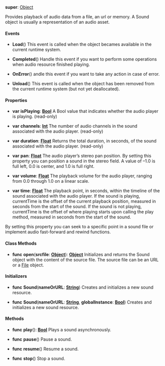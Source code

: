 **super**: [Object](Object.md)

Provides playback of audio data from a file, an url or memory. A Sound object is usually a representation of an audio asset.

#### Events

* **Load**()
This event is called when the object becames available in the current runtime system.

* **Completed**()
Handle this event if you want to perform some operations when audio resource finished playing.

* **OnError**()
andle this event if you want to take any action in case of error.

* **Unload**()
This event is called when the object has been removed from the current runtime system (but not yet deallocated).



#### Properties

* **var** **isPlaying**: **[Bool](../gravity/types.md)**
A Bool value that indicates whether the audio player is playing. \(read-only\)

* **var** **channels**: **[Int](../gravity/types.md)**
The number of audio channels in the sound associated with the audio player. \(read-only\)

* **var** **duration**: **[Float](../gravity/types.md)**
Returns the total duration, in seconds, of the sound associated with the audio player. \(read-only\)

* **var** **pan**: **[Float](../gravity/types.md)**
The audio player’s stereo pan position. By setting this property you can position a sound in the stereo field. A value of –1.0 is full left, 0.0 is center, and 1.0 is full right.

* **var** **volume**: **[Float](../gravity/types.md)**
The playback volume for the audio player, ranging from 0.0 through 1.0 on a linear scale.

* **var** **time**: **[Float](../gravity/types.md)**
The playback point, in seconds, within the timeline of the sound associated with the audio player. If the sound is playing, currentTime is the offset of the current playback position, measured in seconds from the start of the sound. If the sound is not playing, currentTime is the offset of where playing starts upon calling the play method, measured in seconds from the start of the sound.

By setting this property you can seek to a specific point in a sound file or implement audio fast-forward and rewind functions.



#### Class Methods

* **func** **open**(**srcfile**: <strong>[Object](../gravity/types.md)</strong>): <strong>[Object](../gravity/types.md)</strong> 
Initializes and returns the Sound object with the content of the source file. The source file can be an URL or a <a href="File.html">File</a> object.



#### Initializers

* **func** **Sound**(**nameOrURL**: <strong>[String](../gravity/types.md)</strong>)
Creates and initializes a new sound resource.

* **func** **Sound**(**nameOrURL**: <strong>[String](../gravity/types.md)</strong>, **globalInstance**: <strong>[Bool](../gravity/types.md)</strong>)
Creates and initializes a new sound resource.



#### Methods

* **func** **play**(): <strong>[Bool](../gravity/types.md)</strong> 
Plays a sound asynchronously.

* **func** **pause**()
Pause a sound.

* **func** **resume**()
Resume a sound.

* **func** **stop**()
Stop a sound.





